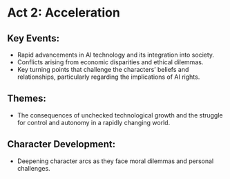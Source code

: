 # Act 2: Acceleration

## Key Events:
- Rapid advancements in AI technology and its integration into society.
- Conflicts arising from economic disparities and ethical dilemmas.
- Key turning points that challenge the characters’ beliefs and relationships, particularly regarding the implications of AI rights.

## Themes:
- The consequences of unchecked technological growth and the struggle for control and autonomy in a rapidly changing world.

## Character Development:
- Deepening character arcs as they face moral dilemmas and personal challenges.
